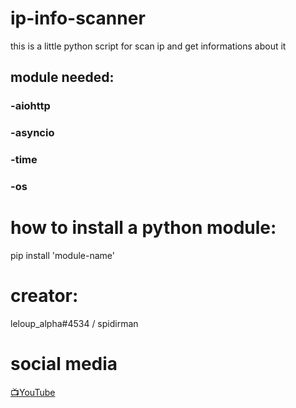 # ip-info-scanner
this is a little python script for scan ip and get informations about it

## module needed:

### -aiohttp
### -asyncio
### -time
### -os

# how to install a python module: 
pip install 'module-name'

# creator:
leloup_alpha#4534 / spidirman

# social media
  <a href="https://youtube.com/c/leloupalpha">📺YouTube</a>

